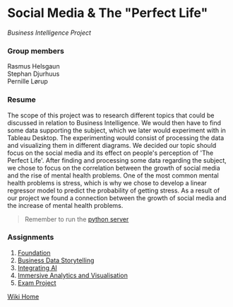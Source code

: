 # Social Media & The "Perfect Life"

_Business Intelligence Project_

### Group members

Rasmus Helsgaun  
Stephan Djurhuus  
Pernille Lørup

### Resume

The scope of this project was to research different topics that could be discussed in relation to Business Intelligence. We would then have to find some data supporting the subject, which we later would experiment with in Tableau Desktop. The experimenting would consist of processing the data and visualizing them in different diagrams. We decided our topic should focus on the social media and its effect on people's perception of 'The Perfect Life'. After finding and processing some data regarding the subject, we chose to focus on the correlation between the growth of social media and the rise of mental health problems. One of the most common mental health problems is stress, which is why we chose to develop a linear regressor model to predict the probability of getting stress.
As a result of our project we found a connection between the growth of social media and the increase of mental health problems.

> Remember to run the [python server](flask-server)

### Assignments

1. [Foundation](https://github.com/Soft20/Business-Intelligence/wiki/Foundation)
2. [Business Data Storytelling](https://github.com/Soft20/Business-Intelligence/wiki/Storytelling)
3. [Integrating AI](https://github.com/Soft20/Business-Intelligence/wiki/Integrating-AI)
4. [Immersive Analytics and Visualisation](https://github.com/Soft20/Business-Intelligence/wiki/Immersive-Analytics-and-Visualisation)
5. [Exam Project](https://github.com/Soft20/Business-Intelligence/wiki/Exam-Project)

[Wiki Home](https://github.com/Soft20/Business-Intelligence/wiki)
